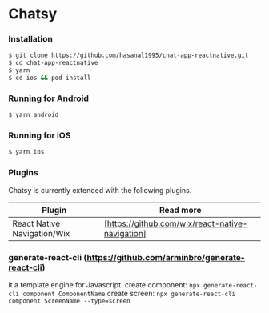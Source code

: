 # Chatsy
### Installation
```sh
$ git clone https://github.com/hasanal1995/chat-app-reactnative.git
$ cd chat-app-reactnative
$ yarn
$ cd ios && pod install
```
### Running for Android
```sh
$ yarn android
```
### Running for iOS
```sh
$ yarn ios
```
### Plugins

Chatsy is currently extended with the following plugins.

| Plugin | Read more |
| ------ | ------ |
| React Native Navigation/Wix | [https://github.com/wix/react-native-navigation]
### generate-react-cli (https://github.com/arminbro/generate-react-cli)
it a template engine for Javascript.
create component: ```npx generate-react-cli component ComponentName```
create screen: ```npx generate-react-cli component ScreenName --type=screen```